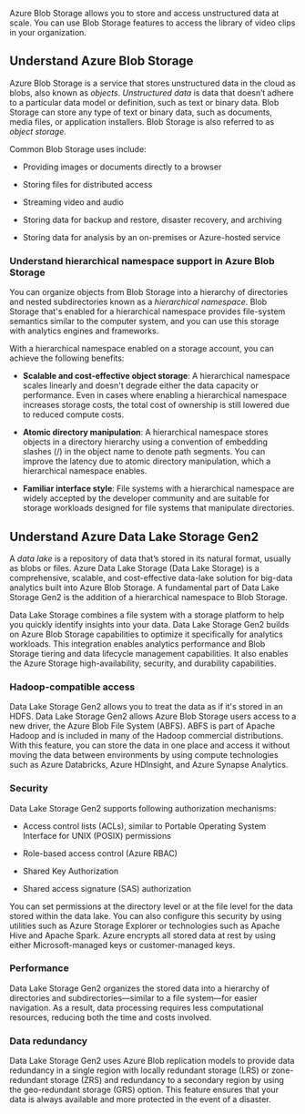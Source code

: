 Azure Blob Storage allows you to store and access unstructured data at scale. You can use Blob Storage features to access the library of video clips in your organization.

## Understand Azure Blob Storage

Azure Blob Storage is a service that stores unstructured data in the cloud as blobs, also known as *objects*. *Unstructured data* is data that doesn’t adhere to a particular data model or definition, such as text or binary data. Blob Storage can store any type of text or binary data, such as documents, media files, or application installers. Blob Storage is also referred to as *object storage*.

Common Blob Storage uses include:

- Providing images or documents directly to a browser

- Storing files for distributed access

- Streaming video and audio

- Storing data for backup and restore, disaster recovery, and archiving

- Storing data for analysis by an on-premises or Azure-hosted service

### Understand hierarchical namespace support in Azure Blob Storage

You can organize objects from Blob Storage into a hierarchy of directories and nested subdirectories known as a *hierarchical namespace*. Blob Storage that's enabled for a hierarchical namespace provides file-system semantics similar to the computer system, and you can use this storage with analytics engines and frameworks.

With a hierarchical namespace enabled on a storage account, you can achieve the following benefits:

- **Scalable and cost-effective object storage**: A hierarchical namespace scales linearly and doesn't degrade either the data capacity or performance. Even in cases where enabling a hierarchical namespace increases storage costs, the total cost of ownership is still lowered due to reduced compute costs.

- **Atomic directory manipulation**: A hierarchical namespace stores objects in a directory hierarchy using a convention of embedding slashes (/) in the object name to denote path segments. You can improve the latency due to atomic directory manipulation, which a hierarchical namespace enables.

- **Familiar interface style**: File systems with a hierarchical namespace are widely accepted by the developer community and are suitable for storage workloads designed for file systems that manipulate directories.

## Understand Azure Data Lake Storage Gen2

A *data lake* is a repository of data that’s stored in its natural format, usually as blobs or files. Azure Data Lake Storage (Data Lake Storage) is a comprehensive, scalable, and cost-effective data-lake solution for big-data analytics built into Azure Blob Storage. A fundamental part of Data Lake Storage Gen2 is the addition of a hierarchical namespace to Blob Storage.

Data Lake Storage combines a file system with a storage platform to help you quickly identify insights into your data. Data Lake Storage Gen2 builds on Azure Blob Storage capabilities to optimize it specifically for analytics workloads. This integration enables analytics performance and Blob Storage tiering and data lifecycle management capabilities. It also enables the Azure Storage high-availability, security, and durability capabilities.

### Hadoop-compatible access

Data Lake Storage Gen2 allows you to treat the data as if it's stored in an HDFS. Data Lake Storage Gen2 allows Azure Blob Storage users access to a new driver, the Azure Blob File System (ABFS). ABFS is part of Apache Hadoop and is included in many of the Hadoop commercial distributions. With this feature, you can store the data in one place and access it without moving the data between environments by using compute technologies such as Azure Databricks, Azure HDInsight, and Azure Synapse Analytics.

### Security

Data Lake Storage Gen2 supports following authorization mechanisms:

- Access control lists (ACLs), similar to Portable Operating System Interface for UNIX (POSIX) permissions

- Role-based access control (Azure RBAC)

- Shared Key Authorization

- Shared access signature (SAS) authorization

You can set permissions at the directory level or at the file level for the data stored within the data lake. You can also configure this security by using utilities such as Azure Storage Explorer or technologies such as Apache Hive and Apache Spark. Azure encrypts all stored data at rest by using either Microsoft-managed keys or customer-managed keys.

### Performance

Data Lake Storage Gen2 organizes the stored data into a hierarchy of directories and subdirectories—similar to a file system—for easier navigation. As a result, data processing requires less computational resources, reducing both the time and costs involved.

### Data redundancy

Data Lake Storage Gen2 uses Azure Blob replication models to provide data redundancy in a single region with locally redundant storage (LRS) or zone-redundant storage (ZRS) and redundancy to a secondary region by using the geo-redundant storage (GRS) option. This feature ensures that your data is always available and more protected in the event of a disaster.
